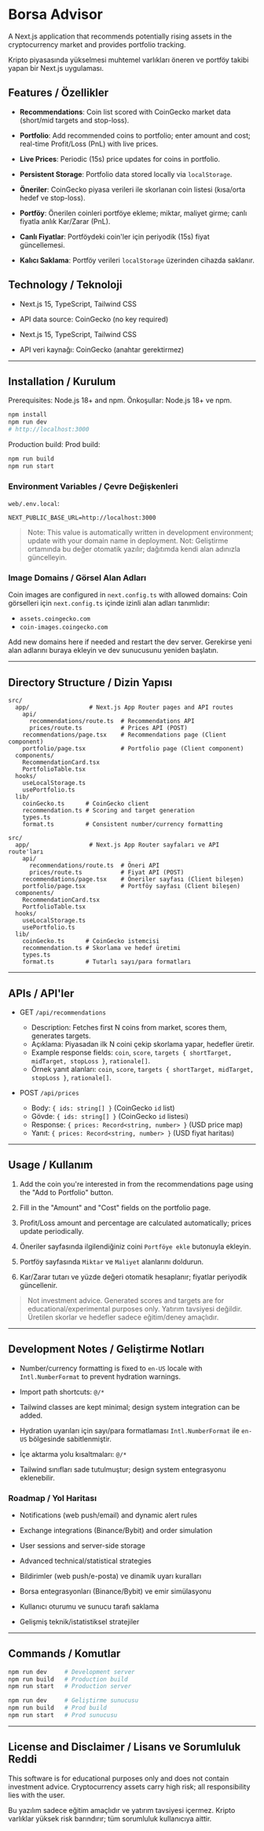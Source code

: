 # Borsa Advisor

A Next.js application that recommends potentially rising assets in the cryptocurrency market and provides portfolio tracking.

Kripto piyasasında yükselmesi muhtemel varlıkları öneren ve portföy takibi yapan bir Next.js uygulaması.

## Features / Özellikler

- **Recommendations**: Coin list scored with CoinGecko market data (short/mid targets and stop-loss).
- **Portfolio**: Add recommended coins to portfolio; enter amount and cost; real-time Profit/Loss (PnL) with live prices.
- **Live Prices**: Periodic (15s) price updates for coins in portfolio.
- **Persistent Storage**: Portfolio data stored locally via `localStorage`.

- **Öneriler**: CoinGecko piyasa verileri ile skorlanan coin listesi (kısa/orta hedef ve stop-loss).
- **Portföy**: Önerilen coinleri portföye ekleme; miktar, maliyet girme; canlı fiyatla anlık Kar/Zarar (PnL).
- **Canlı Fiyatlar**: Portföydeki coin'ler için periyodik (15s) fiyat güncellemesi.
- **Kalıcı Saklama**: Portföy verileri `localStorage` üzerinden cihazda saklanır.

## Technology / Teknoloji

- Next.js 15, TypeScript, Tailwind CSS
- API data source: CoinGecko (no key required)

- Next.js 15, TypeScript, Tailwind CSS
- API veri kaynağı: CoinGecko (anahtar gerektirmez)

---

## Installation / Kurulum

Prerequisites: Node.js 18+ and npm.
Önkoşullar: Node.js 18+ ve npm.

```bash
npm install
npm run dev
# http://localhost:3000
```

Production build:
Prod build:

```bash
npm run build
npm run start
```

### Environment Variables / Çevre Değişkenleri

`web/.env.local`:
```
NEXT_PUBLIC_BASE_URL=http://localhost:3000
```

> Note: This value is automatically written in development environment; update with your domain name in deployment.
> Not: Geliştirme ortamında bu değer otomatik yazılır; dağıtımda kendi alan adınızla güncelleyin.

### Image Domains / Görsel Alan Adları

Coin images are configured in `next.config.ts` with allowed domains:
Coin görselleri için `next.config.ts` içinde izinli alan adları tanımlıdır:

- `assets.coingecko.com`
- `coin-images.coingecko.com`

Add new domains here if needed and restart the dev server.
Gerekirse yeni alan adlarını buraya ekleyin ve dev sunucusunu yeniden başlatın.

---

## Directory Structure / Dizin Yapısı

```
src/
  app/                 # Next.js App Router pages and API routes
    api/
      recommendations/route.ts  # Recommendations API
      prices/route.ts           # Prices API (POST)
    recommendations/page.tsx    # Recommendations page (Client component)
    portfolio/page.tsx          # Portfolio page (Client component)
  components/
    RecommendationCard.tsx
    PortfolioTable.tsx
  hooks/
    useLocalStorage.ts
    usePortfolio.ts
  lib/
    coinGecko.ts      # CoinGecko client
    recommendation.ts # Scoring and target generation
    types.ts
    format.ts         # Consistent number/currency formatting
```

```
src/
  app/                 # Next.js App Router sayfaları ve API route'ları
    api/
      recommendations/route.ts  # Öneri API
      prices/route.ts           # Fiyat API (POST)
    recommendations/page.tsx    # Öneriler sayfası (Client bileşen)
    portfolio/page.tsx          # Portföy sayfası (Client bileşen)
  components/
    RecommendationCard.tsx
    PortfolioTable.tsx
  hooks/
    useLocalStorage.ts
    usePortfolio.ts
  lib/
    coinGecko.ts      # CoinGecko istemcisi
    recommendation.ts # Skorlama ve hedef üretimi
    types.ts
    format.ts         # Tutarlı sayı/para formatları
```

---

## APIs / API'ler

- GET `/api/recommendations`
  - Description: Fetches first N coins from market, scores them, generates targets.
  - Açıklama: Piyasadan ilk N coini çekip skorlama yapar, hedefler üretir.
  - Example response fields: `coin`, `score`, `targets { shortTarget, midTarget, stopLoss }`, `rationale[]`.
  - Örnek yanıt alanları: `coin`, `score`, `targets { shortTarget, midTarget, stopLoss }`, `rationale[]`.

- POST `/api/prices`
  - Body: `{ ids: string[] }` (CoinGecko `id` list)
  - Gövde: `{ ids: string[] }` (CoinGecko `id` listesi)
  - Response: `{ prices: Record<string, number> }` (USD price map)
  - Yanıt: `{ prices: Record<string, number> }` (USD fiyat haritası)

---

## Usage / Kullanım

1) Add the coin you're interested in from the recommendations page using the "Add to Portfolio" button.
2) Fill in the "Amount" and "Cost" fields on the portfolio page.
3) Profit/Loss amount and percentage are calculated automatically; prices update periodically.

1) Öneriler sayfasında ilgilendiğiniz coini `Portföye ekle` butonuyla ekleyin.
2) Portföy sayfasında `Miktar` ve `Maliyet` alanlarını doldurun.
3) Kar/Zarar tutarı ve yüzde değeri otomatik hesaplanır; fiyatlar periyodik güncellenir.

> Not investment advice. Generated scores and targets are for educational/experimental purposes only.
> Yatırım tavsiyesi değildir. Üretilen skorlar ve hedefler sadece eğitim/deney amaçlıdır.

---

## Development Notes / Geliştirme Notları

- Number/currency formatting is fixed to `en-US` locale with `Intl.NumberFormat` to prevent hydration warnings.
- Import path shortcuts: `@/*`
- Tailwind classes are kept minimal; design system integration can be added.

- Hydration uyarıları için sayı/para formatlaması `Intl.NumberFormat` ile `en-US` bölgesinde sabitlenmiştir.
- İçe aktarma yolu kısaltmaları: `@/*`
- Tailwind sınıfları sade tutulmuştur; design system entegrasyonu eklenebilir.

### Roadmap / Yol Haritası

- Notifications (web push/email) and dynamic alert rules
- Exchange integrations (Binance/Bybit) and order simulation
- User sessions and server-side storage
- Advanced technical/statistical strategies

- Bildirimler (web push/e-posta) ve dinamik uyarı kuralları
- Borsa entegrasyonları (Binance/Bybit) ve emir simülasyonu
- Kullanıcı oturumu ve sunucu tarafı saklama
- Gelişmiş teknik/istatistiksel stratejiler

---

## Commands / Komutlar

```bash
npm run dev     # Development server
npm run build   # Production build
npm run start   # Production server
```

```bash
npm run dev     # Geliştirme sunucusu
npm run build   # Prod build
npm run start   # Prod sunucusu
```

---

## License and Disclaimer / Lisans ve Sorumluluk Reddi

This software is for educational purposes only and does not contain investment advice. Cryptocurrency assets carry high risk; all responsibility lies with the user.

Bu yazılım sadece eğitim amaçlıdır ve yatırım tavsiyesi içermez. Kripto varlıklar yüksek risk barındırır; tüm sorumluluk kullanıcıya aittir.

